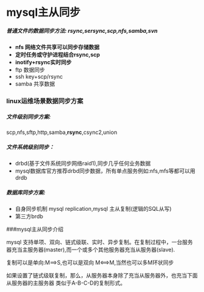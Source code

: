 mysql主从同步
================
##### 普通文件的数据同步方法: rsync,sersync,scp,nfs,samba,svn

* **nfs 网络文件共享可以同步存储数据**
* **定时任务或守护进程结合rsync,scp**
* **inotify+rsync实时同步**
* ftp 数据同步
* ssh key+scp/rsync
* samba 共享数据

### linux运维场景数据同步方案
##### 文件级别同步方案:
scp,nfs,sftp,http,samba,**rsync**,csync2,union

##### 文件系统级别同步：
* drbd(基于文件系统同步网络raid1),同步几乎任何业务数据
* mysql数据库官方推荐drbd同步数据，所有单点服务例如:nfs,mfs等都可以用drdb

##### 数据库同步方案:
* 自身同步机制
    mysql replication,mysql 主从复制(逻辑的SQL从写)
* 第三方brdb

###mysql主从同步介绍

mysql 支持单项、双向、链式级联、实时、异步复制。在复制过程中，一台服务器充当主服务器(master),而一个或多个其他服务器充当从服务器(slave).

复制可以是单向:M==>S,也可以是双向 M<==>M,当然也可以多M环状同步

如果设置了链式级联复制，那么，从服务器本身除了充当从服务器外，也充当下面从服务器的主服务器 类似于A-B-C-D的复制形式。

